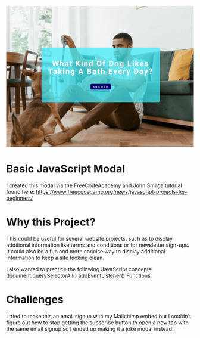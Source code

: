 ![gif showing my modal dog joke.](https://github.com/BreaBang/JavascriptBasicProjects/blob/main/Modal/modal.gif)

# Basic JavaScript Modal 
I created this modal via the FreeCodeAcademy and John Smilga tutorial found here: https://www.freecodecamp.org/news/javascript-projects-for-beginners/

# Why this Project?
This could be useful for several website projects, such as to display additional information like terms and conditions or for newsletter sign-ups. It could also be a fun and more concise way to display additional information to keep a site looking clean.

I also wanted to practice the following JavaScript concepts:
document.querySelectorAll()
addEventListener()
Functions

# Challenges
I tried to make this an email signup with my Mailchimp embed but I couldn't figure out how to stop getting the subscribe button to open a new tab with the same email signup so I ended up making it a joke modal instead. 

